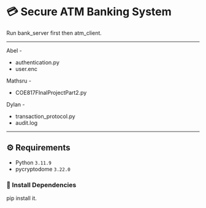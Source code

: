 # 💳 Secure ATM Banking System

Run bank_server first then atm_client.

---
Abel -
- authentication.py
- user.enc

Mathsru -
- COE817FInalProjectPart2.py

Dylan -
- transaction_protocol.py
- audit.log

---

## ⚙️ Requirements

- Python `3.11.9`
- pycryptodome `3.22.0`

### 🔧 Install Dependencies
pip install it.
